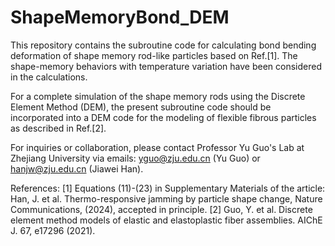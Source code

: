 # ShapeMemoryBond_DEM
This repository contains the subroutine code for calculating bond bending deformation of shape memory rod-like particles based on Ref.[1]. The shape-memory behaviors with temperature variation have been considered in the calculations.   

For a complete simulation of the shape memory rods using the Discrete Element Method (DEM), the present subroutine code should be incorporated into a DEM code for the modeling of flexible fibrous particles as described in Ref.[2].

For inquiries or collaboration, please contact Professor Yu Guo's Lab at Zhejiang University via emails: yguo@zju.edu.cn (Yu Guo) or hanjw@zju.edu.cn (Jiawei Han).

References:
[1] Equations (11)-(23) in Supplementary Materials of the article: Han, J. et al. Thermo-responsive jamming by particle shape change, Nature Communications, (2024), accepted in principle.
[2] Guo, Y. et al. Discrete element method models of elastic and elastoplastic fiber assemblies. AIChE J. 67, e17296 (2021).
